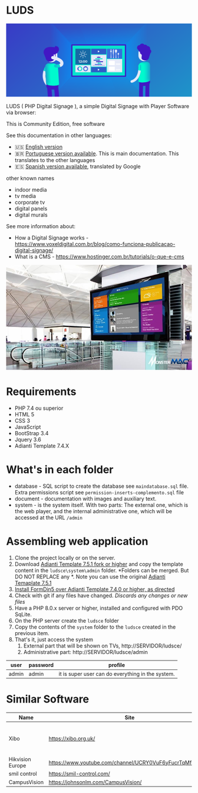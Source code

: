 # LUDS

![visão geral](document/digital-signage.png)

LUDS ( PHP Digital Signage ), a simple Digital Signage with Player Software via browser:

This is Community Edition, free software

See this documentation in other languages:
- :us: [English version](README.md)
- :brazil: [Portuguese version available](document/README_pt-BR.md). This is main documentation. This translates to the other languages
- :es: [Spanish version available](document/README_es.md), translated by Google

other known names
* indoor media
* tv media
* corporate tv
* digital panels
* digital murals

See more information about:
* How a Digital Signage works - https://www.voxeldigital.com.br/blog/como-funciona-publicacao-digital-signage/
* What is a CMS - https://www.hostinger.com.br/tutorials/o-que-e-cms

![visão geral](document/exemplo01.jpg)

# Requirements
* PHP 7.4 ou superior
* HTML 5
* CSS 3
* JavaScript
* BootStrap 3.4
* Jquery 3.6
* Adianti Template 7.4.X

# What's in each folder
* database - SQL script to create the database see `maindatabase.sql` file. Extra permissions script see `permission-inserts-complemento.sql` file
* document - documentation with images and auxiliary text.
* system - is the system itself. With two parts: The external one, which is the web player, and the internal administrative one, which will be accessed at the URL `/admin`

# Assembling web application

1. Clone the project locally or on the server.
1. Download [Adianti Template 7.5.1 fork or higher](https://github.com/bjverde/adianti-fork-template) and copy the template content in the `ludsce\system\admin` folder. *Folders can be merged. But DO NOT REPLACE any *. Note you can use the original [Adianti Temaplate 7.5.1](https://www.adianti.com.br/framework-download)
1. [Install FormDin5 over Adianti Template 7.4.0 or higher, as directed](https://github.com/bjverde/formDin5#instala%C3%A7%C3%A3o)
1. Check with git if any files have changed. *Discards any changes or new files*
1. Have a PHP 8.0.x server or higher, installed and configured with PDO SqLite.
1. On the PHP server create the `ludsce` folder
1. Copy the contents of the `system` folder to the `ludsce` created in the previous item.
1. That's it, just access the system
     1. External part that will be shown on TVs, http://SERVIDOR/ludsce/
     1. Administrative part: http://SERVIDOR/ludsce/admin

user | password | profile
------ | ------------------ | --------------------
admin | admin | it is super user can do everything in the system.

# Similar Software 
| Name             | Site                                                     | GitHub                                    | Description                          |
|------------------|----------------------------------------------------------|-------------------------------------------|--------------------------------------|
| Xibo             | https://xibo.org.uk/                                     |                                           | Most Famous software Digital Display |
| Hikvision Europe | https://www.youtube.com/channel/UCRY0VuF6yFucrTqMfZk6Bng |                                           |                                      |
| smil control     | https://smil-control.com/                                | https://github.com/sagiadinos             |                                      |
| CampusVision     | https://johnsonlm.com/CampusVision/                      | https://github.com/JohnsonLM/CampusVision |                                      |
